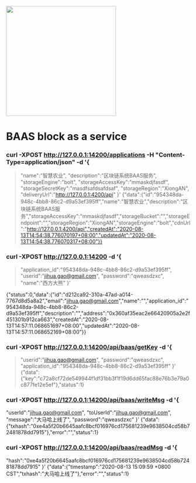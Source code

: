 <img src="baas.png" height="300" />

# BAAS block as a service  

### curl -XPOST http://127.0.0.1:14200/applications -H "Content-Type=application/json" -d '{
> "name":"智慧农业",
> "description":"区块链系统BAAS服务",
> "storageEngine":"bolt",
> "storageAccessKey":"mmaskdjfasdf",
> "storageSecretKey":"masdfsafdsafdsaf",
> "storageRegion":"XiongAN",
> "deliveryUrl":"http://127.0.0.1:4200/api"
> }'
{"data":{"id":"954348da-948c-4bb8-86c2-d9a53ef395ff","name":"智慧农业","description":"区块链系统BAAS服务","storageAccessKey":"mmaskdjfasdf","storageBucket":"","storageEndpoint":"","storageRegion":"XiongAN","storageEngine":"bolt","cdnUrl":"http://127.0.0.1:4200/api","createdAt":"2020-08-13T14:54:38.776070197+08:00","updatedAt":"2020-08-13T14:54:38.776070317+08:00"}}


### curl -XPOST http://127.0.0.1:14200 -d '{
> "application_id":"954348da-948c-4bb8-86c2-d9a53ef395ff",
> "userid":"jihua.gao@gmail.com",
> "password":"qweasdzxc",
> "name":"西方大熊"
> }'


{"status":0,"data":{"id":"d212ca92-310a-47ad-a014-7767d8d5a8a2","email":"jihua.gao@gmail.com","name":"","application_id":"954348da-948c-4bb8-86c2-d9a53ef395ff","description":"","address":"0x360af35eac2e66420905a2e2f451301b912ca663","createdAt":"2020-08-13T14:57:11.068651697+08:00","updatedAt":"2020-08-13T14:57:11.068652169+08:00"}}


### curl -XPOST http://127.0.0.1:14200/api/baas/getKey -d '{
> "userid":"jihua.gao@gmail.com",
> "password":"qweasdzxc",
> "application_id":"954348da-948c-4bb8-86c2-d9a53ef395ff"
> }'
{"data":{"key":"c72a8cf72de549944f1df31bb3f1f19d6dd65fac88e76b3e79a0c877fe12e5ef"},"status":1}


### curl -XPOST http://127.0.0.1:14200/api/baas/writeMsg -d '{
"userId":"jihua.gao@gmail.com",
"toUserId":"jihua.gao@gmail.com",
"message":"大马哈上线了",
"password":"qweasdzxc"
}'
{"data":{"txhash":"0xe4a5f20b6645aafc8bcf016976cd175681239e9638504cd58b72481878dd7915"},"error":"","status":1}



### curl -XPOST http://127.0.0.1:14200/api/baas/readMsg -d '{
"hash":"0xe4a5f20b6645aafc8bcf016976cd175681239e9638504cd58b72481878dd7915"
}'
{"data":{"timestamp":"2020-08-13 15:09:59 +0800 CST","txhash":"大马哈上线了"},"error":"","status":1}

